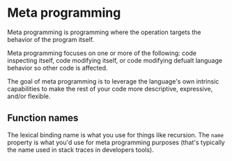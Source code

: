 # Meta programming

Meta programming is programming where the operation targets the behavior of the program itself.

Meta programming focuses on one or more of the following: code inspecting itself, code modifying itself, or code modifying defualt language behavior so other code is affected.

The goal of meta programming is to leverage the language's own intrinsic capabilities to make the rest of your code more descriptive, expressive, and/or flexible.

## Function names

The lexical binding name is what you use for things like recursion. The `name` property is what you'd use for meta programming purposes (that's typically the name used in stack traces in developers tools).

